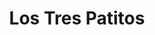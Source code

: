 ---
title: "Los Tres Patitos"
url: /ciudad-autonoma-de-buenos-aires/los-tres-patitos/
shop: Kleidung
---